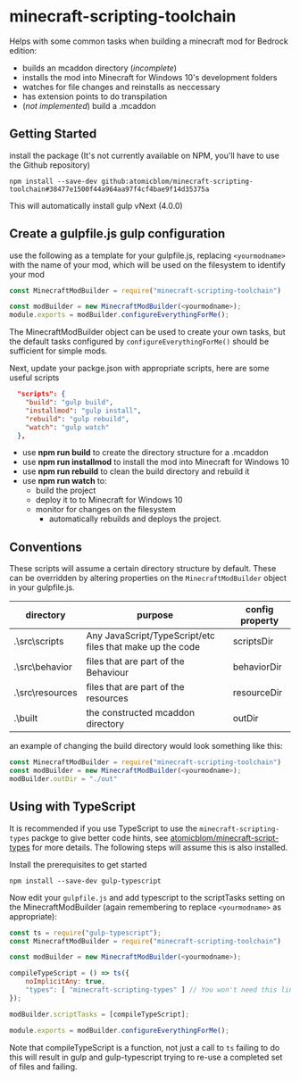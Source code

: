 # minecraft-scripting-toolchain

Helps with some common tasks when building a minecraft mod for Bedrock edition:
* builds an mcaddon directory (*incomplete*)
* installs the mod into Minecraft for Windows 10's development folders
* watches for file changes and reinstalls as neccessary
* has extension points to do transpilation
* (*not implemented*) build a .mcaddon

## Getting Started
install the package (It's not currently available on NPM, you'll have to use the Github repository)
```
npm install --save-dev github:atomicblom/minecraft-scripting-toolchain#38477e1500f44a964aa97f4cf4bae9f14d35375a
```

This will automatically install gulp vNext (4.0.0)

## Create a gulpfile.js gulp configuration

use the following as a template for your gulpfile.js, replacing `<yourmodname>` with the name of your mod, which will be used on the filesystem to identify your mod

```javascript
const MinecraftModBuilder = require("minecraft-scripting-toolchain")

const modBuilder = new MinecraftModBuilder(<yourmodname>);
module.exports = modBuilder.configureEverythingForMe();
```

The MinecraftModBuilder object can be used to create your own tasks, but the default tasks configured by `configureEverythingForMe()` should be sufficient for simple mods.

Next, update your packge.json with appropriate scripts, here are some useful scripts
```json
  "scripts": {
    "build": "gulp build",
    "installmod": "gulp install",
    "rebuild": "gulp rebuild",
    "watch": "gulp watch"
  },
```

* use **npm run build** to create the directory structure for a .mcaddon
* use **npm run installmod** to install the mod into Minecraft for Windows 10
* use **npm run rebuild** to clean the build directory and rebuild it
* use **npm run watch** to:
    * build the project
    * deploy it to to Minecraft for Windows 10
    * monitor for changes on the filesystem
        * automatically rebuilds and deploys the project.

## Conventions

These scripts will assume a certain directory structure by default. These can be overridden by altering properties on the `MinecraftModBuilder` object in your gulpfile.js.

| directory | purpose | config property |
|-----------|---------|-----------------|
| .\src\scripts | Any JavaScript/TypeScript/etc files that make up the code | scriptsDir |
| .\src\behavior | files that are part of the Behaviour | behaviorDir |
| .\src\resources | files that are part of the resources | resourceDir |
| .\built | the constructed mcaddon directory | outDir |

an example of changing the build directory would look something like this:
```javascript
const MinecraftModBuilder = require("minecraft-scripting-toolchain")
const modBuilder = new MinecraftModBuilder(<yourmodname>);
modBuilder.outDir = "./out"
```

## Using with TypeScript
It is recommended if you use TypeScript to use the `minecraft-scripting-types` packge to give better code hints, see [atomicblom/minecraft-script-types](http://github.com/AtomicBlom/minecraft-script-types) for more details. The following steps will assume this is also installed.

Install the prerequisites to get started
```
npm install --save-dev gulp-typescript
```

Now edit your `gulpfile.js` and add typescript to the scriptTasks setting on the MinecraftModBuilder (again remembering to replace `<yourmodname>` as appropriate):

```javascript
const ts = require("gulp-typescript");
const MinecraftModBuilder = require("minecraft-scripting-toolchain")

const modBuilder = new MinecraftModBuilder(<yourmodname>);

compileTypeScript = () => ts({
    noImplicitAny: true,
    "types": [ "minecraft-scripting-types" ] // You won't need this line if you're not using the types
});

modBuilder.scriptTasks = [compileTypeScript];

module.exports = modBuilder.configureEverythingForMe();
```

Note that compileTypeScript is a function, not just a call to `ts` failing to do this will result in gulp and gulp-typescript trying to re-use a completed set of files and failing.